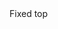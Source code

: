 ﻿<BSNavbar Color="BSColor.Light" IsFixedTop="true">
    <BSContainer Container="Container.Fluid">
        <BSNavbarBrand>Fixed top</BSNavbarBrand>
    </BSContainer>
</BSNavbar>